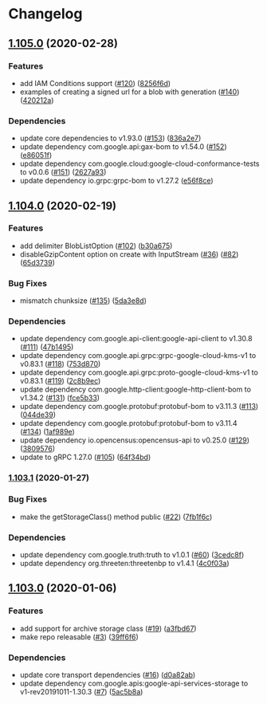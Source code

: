 # Changelog

## [1.105.0](https://www.github.com/googleapis/java-storage/compare/v1.104.0...v1.105.0) (2020-02-28)


### Features

* add IAM Conditions support ([#120](https://www.github.com/googleapis/java-storage/issues/120)) ([8256f6d](https://www.github.com/googleapis/java-storage/commit/8256f6d9b479b2fb3c76f887325cb37b051e1654))
* examples of creating a signed url for a blob with generation ([#140](https://www.github.com/googleapis/java-storage/issues/140)) ([420212a](https://www.github.com/googleapis/java-storage/commit/420212a71f675fc1823a7bfdd6a1c5325f17979f))


### Dependencies

* update core dependencies to v1.93.0 ([#153](https://www.github.com/googleapis/java-storage/issues/153)) ([836a2e7](https://www.github.com/googleapis/java-storage/commit/836a2e746011de5f10b28911388b508fef230d84))
* update dependency com.google.api:gax-bom to v1.54.0 ([#152](https://www.github.com/googleapis/java-storage/issues/152)) ([e86051f](https://www.github.com/googleapis/java-storage/commit/e86051f45931269f62c8a372509367cb5e3be009))
* update dependency com.google.cloud:google-cloud-conformance-tests to v0.0.6 ([#151](https://www.github.com/googleapis/java-storage/issues/151)) ([2627a93](https://www.github.com/googleapis/java-storage/commit/2627a938e8b2d295fcd46eebe6b001cbb2ba6784))
* update dependency io.grpc:grpc-bom to v1.27.2 ([e56f8ce](https://www.github.com/googleapis/java-storage/commit/e56f8cefdf7a710b4d74004639af3e4ff086fd1f))

## [1.104.0](https://www.github.com/googleapis/java-storage/compare/v1.103.1...v1.104.0) (2020-02-19)


### Features

* add delimiter BlobListOption ([#102](https://www.github.com/googleapis/java-storage/issues/102)) ([b30a675](https://www.github.com/googleapis/java-storage/commit/b30a6757de84e2ceebc9f28817bcfa5c34c20a30))
* disableGzipContent option on create with InputStream ([#36](https://www.github.com/googleapis/java-storage/issues/36)) ([#82](https://www.github.com/googleapis/java-storage/issues/82)) ([65d3739](https://www.github.com/googleapis/java-storage/commit/65d3739567427e49ca4abfd39702fd4022ee8e3c))


### Bug Fixes

* mismatch chunksize ([#135](https://www.github.com/googleapis/java-storage/issues/135)) ([5da3e8d](https://www.github.com/googleapis/java-storage/commit/5da3e8d3736eed0151e0f564a6d164fb5b429450))


### Dependencies

* update dependency com.google.api-client:google-api-client to v1.30.8 ([#111](https://www.github.com/googleapis/java-storage/issues/111)) ([47b1495](https://www.github.com/googleapis/java-storage/commit/47b149509478d211ff103419e695476f42b814f0))
* update dependency com.google.api.grpc:grpc-google-cloud-kms-v1 to v0.83.1 ([#118](https://www.github.com/googleapis/java-storage/issues/118)) ([753d870](https://www.github.com/googleapis/java-storage/commit/753d8700175bdbb2d4c4a51d42399cb400017520))
* update dependency com.google.api.grpc:proto-google-cloud-kms-v1 to v0.83.1 ([#119](https://www.github.com/googleapis/java-storage/issues/119)) ([2c8b9ec](https://www.github.com/googleapis/java-storage/commit/2c8b9ecd527f80397d5921c77aa72bf91fe0bd3c))
* update dependency com.google.http-client:google-http-client-bom to v1.34.2 ([#131](https://www.github.com/googleapis/java-storage/issues/131)) ([fce5b33](https://www.github.com/googleapis/java-storage/commit/fce5b3335bd1d480eb82dcbccf71afc779a1fb25))
* update dependency com.google.protobuf:protobuf-bom to v3.11.3 ([#113](https://www.github.com/googleapis/java-storage/issues/113)) ([044de39](https://www.github.com/googleapis/java-storage/commit/044de393b6523c68eb63c8d1e160288e0c4dc2a0))
* update dependency com.google.protobuf:protobuf-bom to v3.11.4 ([#134](https://www.github.com/googleapis/java-storage/issues/134)) ([1af989e](https://www.github.com/googleapis/java-storage/commit/1af989e1d5745268bfca3d9ffd1ad8e331d94589))
* update dependency io.opencensus:opencensus-api to v0.25.0 ([#129](https://www.github.com/googleapis/java-storage/issues/129)) ([3809576](https://www.github.com/googleapis/java-storage/commit/3809576429a27c13e0c65d986e5306f8aa50bb1a))
* update to gRPC 1.27.0 ([#105](https://www.github.com/googleapis/java-storage/issues/105)) ([64f34bd](https://www.github.com/googleapis/java-storage/commit/64f34bd7a5735aaddecc6a1f76db4f35a320e305))

### [1.103.1](https://www.github.com/googleapis/java-storage/compare/v1.103.0...v1.103.1) (2020-01-27)


### Bug Fixes

* make the getStorageClass() method public ([#22](https://www.github.com/googleapis/java-storage/issues/22)) ([7fb1f6c](https://www.github.com/googleapis/java-storage/commit/7fb1f6c2cb8c5d6ebbf9dcaccf1218d2a0aebb09))


### Dependencies

* update dependency com.google.truth:truth to v1.0.1 ([#60](https://www.github.com/googleapis/java-storage/issues/60)) ([3cedc8f](https://www.github.com/googleapis/java-storage/commit/3cedc8f7fcac0d87ca121197895fc7b36fc8f6d7))
* update dependency org.threeten:threetenbp to v1.4.1 ([4c0f03a](https://www.github.com/googleapis/java-storage/commit/4c0f03a3cc22eed03f002bedf11b3a40e57c709e))

## [1.103.0](https://www.github.com/googleapis/java-storage/compare/1.102.0...v1.103.0) (2020-01-06)


### Features

* add support for archive storage class ([#19](https://www.github.com/googleapis/java-storage/issues/19)) ([a3fbd67](https://www.github.com/googleapis/java-storage/commit/a3fbd67fb0789849922eb7e7b08dc33f3ea9efae))
* make repo releasable ([#3](https://www.github.com/googleapis/java-storage/issues/3)) ([39ff6f6](https://www.github.com/googleapis/java-storage/commit/39ff6f67dc785d3cae070756ca502df749ac9f34))


### Dependencies

* update core transport dependencies ([#16](https://www.github.com/googleapis/java-storage/issues/16)) ([d0a82ab](https://www.github.com/googleapis/java-storage/commit/d0a82ab2b705246923a89a2b826ac1d6d1adba70))
* update dependency com.google.apis:google-api-services-storage to v1-rev20191011-1.30.3 ([#7](https://www.github.com/googleapis/java-storage/issues/7)) ([5ac5b8a](https://www.github.com/googleapis/java-storage/commit/5ac5b8a802e5e6814ba629b0fdb238d3b337756b))
